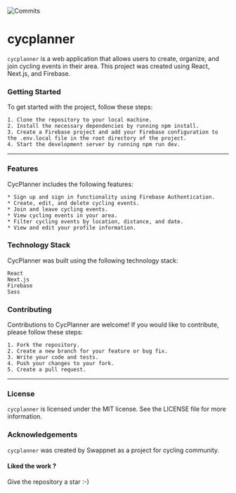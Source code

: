 ![Commits](https://img.shields.io/github/commit-activity/m/swappnet/cycplanner)

# cycplanner

`cycplanner` is a web application that allows users to create, organize, and join cycling events in their area. This project was created using React, Next.js, and Firebase.


### Getting Started

To get started with the project, follow these steps:

    1. Clone the repository to your local machine.
    2. Install the necessary dependencies by running npm install.
    3. Create a Firebase project and add your Firebase configuration to the .env.local file in the root directory of the project.
    4. Start the development server by running npm run dev.

---

### Features

CycPlanner includes the following features:

    * Sign up and sign in functionality using Firebase Authentication.
    * Create, edit, and delete cycling events.
    * Join and leave cycling events.
    * View cycling events in your area.
    * Filter cycling events by location, distance, and date.
    * View and edit your profile information.

### Technology Stack

CycPlanner was built using the following technology stack:

    React
    Next.js
    Firebase
    Sass

### Contributing

Contributions to CycPlanner are welcome! If you would like to contribute, please follow these steps:

    1. Fork the repository.
    2. Create a new branch for your feature or bug fix.
    3. Write your code and tests.
    4. Push your changes to your fork.
    5. Create a pull request.

---

### License

`cycplanner` is licensed under the MIT license. See the LICENSE file for more information.

### Acknowledgements

`cycplanner` was created by Swappnet as a project for cycling community.

<h4>Liked the work ?</h4>
Give the repository a star :-)

